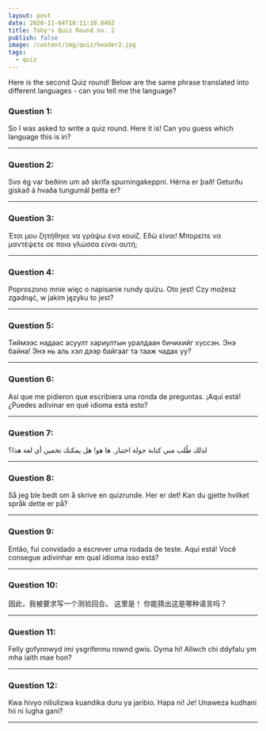 ```yaml
---
layout: post
date: 2020-11-04T18:11:10.846Z
title: Toby's Quiz Round no. 2
publish: false
image: /content/img/quiz/header2.jpg
tags:
  - quiz
---
```

Here is the second Quiz round! Below are the same phrase translated into different languages - can you tell me the language?

### Question 1:
So I was asked to write a quiz round. Here it is! Can you guess which language this is in?
***

### Question 2:
Svo ég var beðinn um að skrifa spurningakeppni. Hérna er það! Geturðu giskað á hvaða tungumál þetta er?
***

### Question 3:
Έτσι μου ζητήθηκε να γράψω ένα κουίζ. Εδώ είναι! Μπορείτε να μαντέψετε σε ποια γλώσσα είναι αυτή;
***

### Question 4:
Poproszono mnie więc o napisanie rundy quizu. Oto jest! Czy możesz zgadnąć, w jakim języku to jest?
***

### Question 5:
Тиймээс надаас асуулт хариултын уралдаан бичихийг хүссэн. Энэ байна! Энэ нь аль хэл дээр байгааг та тааж чадах уу?
***

### Question 6:
Así que me pidieron que escribiera una ronda de preguntas. ¡Aquí está! ¿Puedes adivinar en qué idioma está esto?
***

### Question 7:
لذلك طُلب مني كتابة جولة اختبار. ها هو! هل يمكنك تخمين أي لغة هذا؟
***

### Question 8:
Så jeg ble bedt om å skrive en quizrunde. Her er det! Kan du gjette hvilket språk dette er på?
***

### Question 9:
Então, fui convidado a escrever uma rodada de teste. Aqui está! Você consegue adivinhar em qual idioma isso está?
***

### Question 10:
因此，我被要求写一个测验回合。 这里是！ 你能猜出这是哪种语言吗？
***

### Question 11:
Felly gofynnwyd imi ysgrifennu rownd gwis. Dyma hi! Allwch chi ddyfalu ym mha iaith mae hon?
***

### Question 12:
Kwa hivyo niliulizwa kuandika duru ya jaribio. Hapa ni! Je! Unaweza kudhani hii ni lugha gani?
***